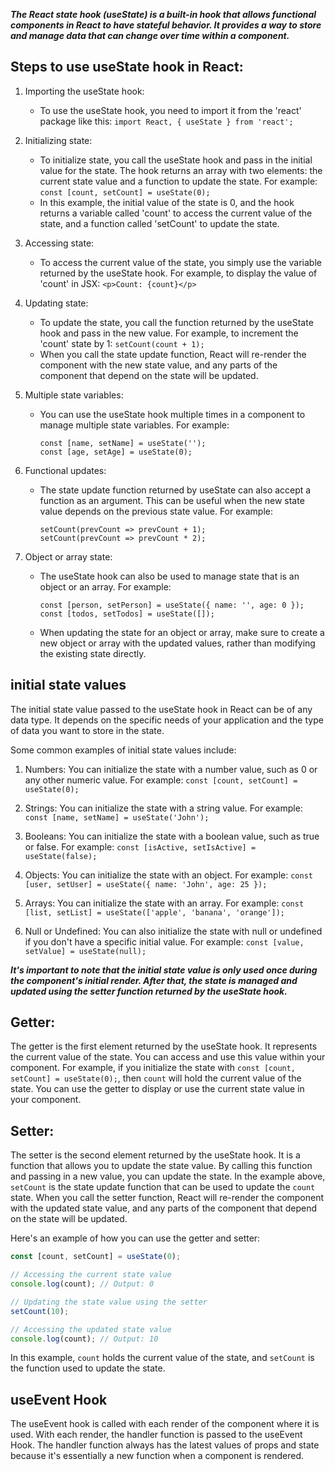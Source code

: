 <!-- src: Sider AI prompt: "explain react state hook in depth", "what are values to pass to the initial state of react state hook?" and react dev: https://react.dev/reference/react/useState -->

***The React state hook (useState) is a built-in hook that allows functional components in React to have stateful behavior. It provides a way to store and manage data that can change over time within a component.***

## Steps to use useState hook in React:

1. Importing the useState hook:
   - To use the useState hook, you need to import it from the 'react' package like this: `import React, { useState } from 'react';`

2. Initializing state:
   - To initialize state, you call the useState hook and pass in the initial value for the state. The hook returns an array with two elements: the current state value and a function to update the state. For example: `const [count, setCount] = useState(0);`
   - In this example, the initial value of the state is 0, and the hook returns a variable called 'count' to access the current value of the state, and a function called 'setCount' to update the state.

3. Accessing state:
   - To access the current value of the state, you simply use the variable returned by the useState hook. For example, to display the value of 'count' in JSX: `<p>Count: {count}</p>`

4. Updating state:
   - To update the state, you call the function returned by the useState hook and pass in the new value. For example, to increment the 'count' state by 1: `setCount(count + 1);`
   - When you call the state update function, React will re-render the component with the new state value, and any parts of the component that depend on the state will be updated.

5. Multiple state variables:
   - You can use the useState hook multiple times in a component to manage multiple state variables. For example: 
     ```
     const [name, setName] = useState('');
     const [age, setAge] = useState(0);
     ```

6. Functional updates:
   - The state update function returned by useState can also accept a function as an argument. This can be useful when the new state value depends on the previous state value. For example:
     ```
     setCount(prevCount => prevCount + 1);
     setCount(prevCount => prevCount * 2);
     ```

7. Object or array state:
   - The useState hook can also be used to manage state that is an object or an array. For example:
     ```
     const [person, setPerson] = useState({ name: '', age: 0 });
     const [todos, setTodos] = useState([]);
     ```
   - When updating the state for an object or array, make sure to create a new object or array with the updated values, rather than modifying the existing state directly.

## initial state values
The initial state value passed to the useState hook in React can be of any data type. It depends on the specific needs of your application and the type of data you want to store in the state. 

Some common examples of initial state values include:

1. Numbers: You can initialize the state with a number value, such as 0 or any other numeric value. For example: `const [count, setCount] = useState(0);`

2. Strings: You can initialize the state with a string value. For example: `const [name, setName] = useState('John');`

3. Booleans: You can initialize the state with a boolean value, such as true or false. For example: `const [isActive, setIsActive] = useState(false);`

4. Objects: You can initialize the state with an object. For example: `const [user, setUser] = useState({ name: 'John', age: 25 });`

5. Arrays: You can initialize the state with an array. For example: `const [list, setList] = useState(['apple', 'banana', 'orange']);`

6. Null or Undefined: You can also initialize the state with null or undefined if you don't have a specific initial value. For example: `const [value, setValue] = useState(null);`

***It's important to note that the initial state value is only used once during the component's initial render. After that, the state is managed and updated using the setter function returned by the useState hook.***

## Getter: 
The getter is the first element returned by the useState hook. It represents the current value of the state. You can access and use this value within your component. For example, if you initialize the state with `const [count, setCount] = useState(0);`, then `count` will hold the current value of the state. You can use the getter to display or use the current state value in your component.

## Setter: 
The setter is the second element returned by the useState hook. It is a function that allows you to update the state value. By calling this function and passing in a new value, you can update the state. In the example above, `setCount` is the state update function that can be used to update the `count` state. When you call the setter function, React will re-render the component with the updated state value, and any parts of the component that depend on the state will be updated.

Here's an example of how you can use the getter and setter:

```js
const [count, setCount] = useState(0);

// Accessing the current state value
console.log(count); // Output: 0

// Updating the state value using the setter
setCount(10);

// Accessing the updated state value
console.log(count); // Output: 10
```

In this example, `count` holds the current value of the state, and `setCount` is the function used to update the state.

## useEvent Hook
The useEvent hook is called with each render of the component where it is used. With each render, the handler function is passed to the useEvent Hook. The handler function always has the latest values of props and state because it's essentially a new function when a component is rendered.

